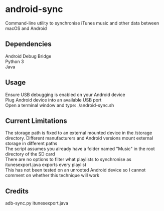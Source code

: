 # android-sync
Command-line utility to synchronise iTunes music and other data between macOS and Android

## Dependencies
Android Debug Bridge <br />
Python 3 <br />
Java <br />

## Usage
Ensure USB debugging is enabled on your Android device <br />
Plug Android device into an available USB port <br />
Open a terminal window and type: ./android-sync.sh

## Current Limitations
The storage path is fixed to an external mounted device in the /storage directory. Different manufacturers and Android versions mount external storage in different paths <br />
The script assumes you already have a folder named "Music" in the root directory of the SD card <br />
There are no options to filter what playlists to synchronise as itunesexport.java exports every playlist <br />
This has not been tested on an unrooted Android device so I cannot comment on whether this technique will work

## Credits 
adb-sync.py
itunesexport.java
